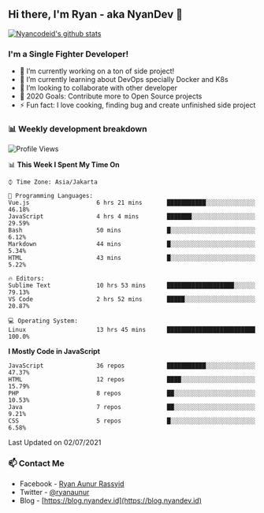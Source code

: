 ## Hi there, I'm Ryan - aka NyanDev 👋

[![Nyancodeid's github stats](https://github-readme-stats.vercel.app/api?username=nyancodeid)](https://github.com/nyancodeid/nyancodeid)

### I'm a Single Fighter Developer!
- 🔭 I’m currently working on a ton of side project!
- 🌱 I’m currently learning about DevOps specially Docker and K8s
- 👯 I’m looking to collaborate with other developer
- 🥅 2020 Goals: Contribute more to Open Source projects
- ⚡ Fun fact: I love cooking, finding bug and create unfinished side project 

### 📊 Weekly development breakdown

<!--START_SECTION:waka-->
![Profile Views](http://img.shields.io/badge/Profile%20Views-20-blue)

📊 **This Week I Spent My Time On** 

```text
⌚︎ Time Zone: Asia/Jakarta

💬 Programming Languages: 
Vue.js                   6 hrs 21 mins       ███████████░░░░░░░░░░░░░░   46.18% 
JavaScript               4 hrs 4 mins        ███████░░░░░░░░░░░░░░░░░░   29.59% 
Bash                     50 mins             █░░░░░░░░░░░░░░░░░░░░░░░░   6.12% 
Markdown                 44 mins             █░░░░░░░░░░░░░░░░░░░░░░░░   5.34% 
HTML                     43 mins             █░░░░░░░░░░░░░░░░░░░░░░░░   5.22%

🔥 Editors: 
Sublime Text             10 hrs 53 mins      ███████████████████░░░░░░   79.13% 
VS Code                  2 hrs 52 mins       █████░░░░░░░░░░░░░░░░░░░░   20.87%

💻 Operating System: 
Linux                    13 hrs 45 mins      █████████████████████████   100.0%

```

**I Mostly Code in JavaScript** 

```text
JavaScript               36 repos            ███████████░░░░░░░░░░░░░░   47.37% 
HTML                     12 repos            ████░░░░░░░░░░░░░░░░░░░░░   15.79% 
PHP                      8 repos             ██░░░░░░░░░░░░░░░░░░░░░░░   10.53% 
Java                     7 repos             ██░░░░░░░░░░░░░░░░░░░░░░░   9.21% 
CSS                      5 repos             █░░░░░░░░░░░░░░░░░░░░░░░░   6.58%

```



 Last Updated on 02/07/2021
<!--END_SECTION:waka-->

### 📫 Contact Me
- Facebook - [Ryan Aunur Rassyid](https://facebook.com/ryan.hac)
- Twitter - [@ryanaunur](https://twitter.com/ryanaunur)
- Blog - [https://blog.nyandev.id](https://blog.nyandev.id)
